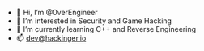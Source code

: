 - 👋 Hi, I’m @0verEngineer
- 👀 I’m interested in Security and Game Hacking
- 🌱 I’m currently learning C++ and Reverse Engineering
- 📫 dev@hackinger.io

<!---
0verEngineer/0verEngineer is a ✨ special ✨ repository because its `README.md` (this file) appears on your GitHub profile.
You can click the Preview link to take a look at your changes.
--->
